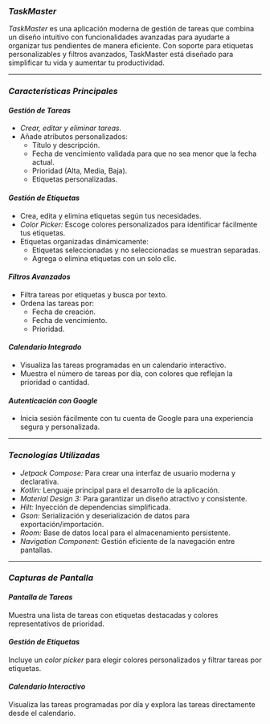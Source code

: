 ### *TaskMaster*

*TaskMaster* es una aplicación moderna de gestión de tareas que combina un diseño intuitivo con funcionalidades avanzadas para ayudarte a organizar tus pendientes de manera eficiente. Con soporte para etiquetas personalizables y filtros avanzados, TaskMaster está diseñado para simplificar tu vida y aumentar tu productividad.

---

### *Características Principales*

#### *Gestión de Tareas*
- *Crear, editar y eliminar tareas.*
- Añade atributos personalizados:
  - Título y descripción.
  - Fecha de vencimiento validada para que no sea menor que la fecha actual.
  - Prioridad (Alta, Media, Baja).
  - Etiquetas personalizadas.

#### *Gestión de Etiquetas*
- Crea, edita y elimina etiquetas según tus necesidades.
- *Color Picker:* Escoge colores personalizados para identificar fácilmente tus etiquetas.
- Etiquetas organizadas dinámicamente:
  - Etiquetas seleccionadas y no seleccionadas se muestran separadas.
  - Agrega o elimina etiquetas con un solo clic.

#### *Filtros Avanzados*
- Filtra tareas por etiquetas y busca por texto.
- Ordena las tareas por:
  - Fecha de creación.
  - Fecha de vencimiento.
  - Prioridad.

#### *Calendario Integrado*
- Visualiza las tareas programadas en un calendario interactivo.
- Muestra el número de tareas por día, con colores que reflejan la prioridad o cantidad.


#### *Autenticación con Google*
- Inicia sesión fácilmente con tu cuenta de Google para una experiencia segura y personalizada.

---

### *Tecnologías Utilizadas*

- *Jetpack Compose:* Para crear una interfaz de usuario moderna y declarativa.
- *Kotlin:* Lenguaje principal para el desarrollo de la aplicación.
- *Material Design 3:* Para garantizar un diseño atractivo y consistente.
- *Hilt:* Inyección de dependencias simplificada.
- *Gson:* Serialización y deserialización de datos para exportación/importación.
- *Room:* Base de datos local para el almacenamiento persistente.
- *Navigation Component:* Gestión eficiente de la navegación entre pantallas.

---

### *Capturas de Pantalla*

#### *Pantalla de Tareas*
Muestra una lista de tareas con etiquetas destacadas y colores representativos de prioridad.

#### *Gestión de Etiquetas*
Incluye un *color picker* para elegir colores personalizados y filtrar tareas por etiquetas.

#### *Calendario Interactivo*
Visualiza las tareas programadas por día y explora las tareas directamente desde el calendario.
